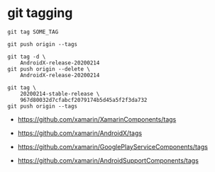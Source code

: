 # git tagging

```
git tag SOME_TAG
```

```
git push origin --tags
```

```
git tag -d \
    AndroidX-release-20200214 
git push origin --delete \
    AndroidX-release-20200214

git tag \
    20200214-stable-release \
    967d80032d7cfabcf2079174b5d45a5f2f3da732
git push origin --tags
```


*   https://github.com/xamarin/XamarinComponents/tags

*   https://github.com/xamarin/AndroidX/tags

*   https://github.com/xamarin/GooglePlayServiceComponents/tags

*   https://github.com/xamarin/AndroidSupportComponents/tags



